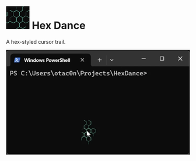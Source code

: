 ![Icon](Icon.png)  Hex Dance
===========================

A hex-styled cursor trail.

![Demo](Demo.webp)
